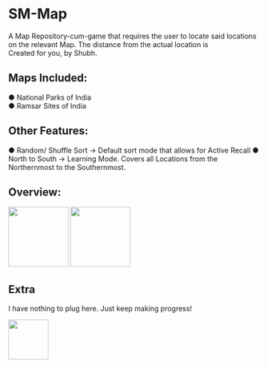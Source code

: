 # SM-Map
A Map Repository-cum-game that requires the user to locate said locations on the relevant Map. The distance from the actual location is    
Created for you, by Shubh.  

## Maps Included:
● National Parks of India  
● Ramsar Sites of India  

## Other Features:
● Random/ Shuffle Sort → Default sort mode that allows for Active Recall
● North to South → Learning Mode. Covers all Locations from the Northernmost to the Southernmost.

## Overview:
<img src="https://github.com/user-attachments/assets/d82040dc-a97a-4204-a694-14232b107aee" height="120" />
<img src="https://github.com/user-attachments/assets/b1b305b7-de91-495c-8d17-b0d5710ac305" height="120" />


## Extra
I have nothing to plug here. Just keep making progress!  

<img src="https://github.com/user-attachments/assets/d19c0b80-c5b3-4180-bdca-cb645edcd1ad" height="80" />
